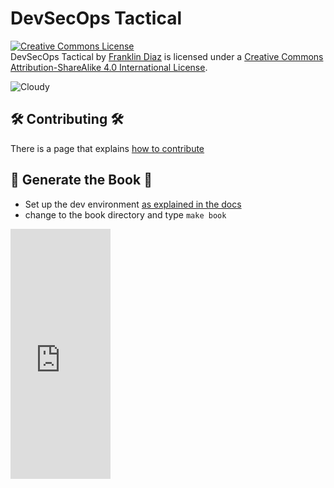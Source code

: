# DevSecOps Tactical

<a rel="license" href="http://creativecommons.org/licenses/by-sa/4.0/"><img alt="Creative Commons License" style="border-width:0" src="https://i.creativecommons.org/l/by-sa/4.0/80x15.png" /></a><br /><span xmlns:dct="http://purl.org/dc/terms/" href="http://purl.org/dc/dcmitype/Text" property="dct:title" rel="dct:type">DevSecOps Tactical</span> by <a xmlns:cc="http://creativecommons.org/ns#" href="https://github.com/thedevilsvoice/devsecops_tactical_book" property="cc:attributionName" rel="cc:attributionURL">Franklin Diaz</a> is licensed under a <a rel="license" href="http://creativecommons.org/licenses/by-sa/4.0/">Creative Commons Attribution-ShareAlike 4.0 International License</a>.

![Cloudy](https://github.com/thedevilsvoice/devsecops_tactical_book/blob/main/images/sky-690293_1920.jpg)


## :hammer_and_wrench: Contributing :hammer_and_wrench:

There is a page that explains [how to contribute](CONTRIBUTING.md)

## :blue_book: Generate the Book :orange_book:

- Set up the dev environment [as explained in the docs](docs/nix.md)
- change to the book directory and type `make book`

<iframe width='160' height='400' src='https://leanpub.com/devopsquickstart/embed' frameborder='0' allowtransparency='true'></iframe>
  
